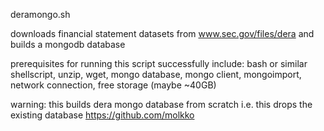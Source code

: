 deramongo.sh

downloads financial statement datasets from www.sec.gov/files/dera and builds a mongodb database

prerequisites for running this script successfully include:
bash or similar shellscript, unzip, wget, mongo database, mongo client,
mongoimport, network connection, free storage (maybe ~40GB)

warning: this builds dera mongo database from scratch i.e. this drops the existing database
https://github.com/molkko
